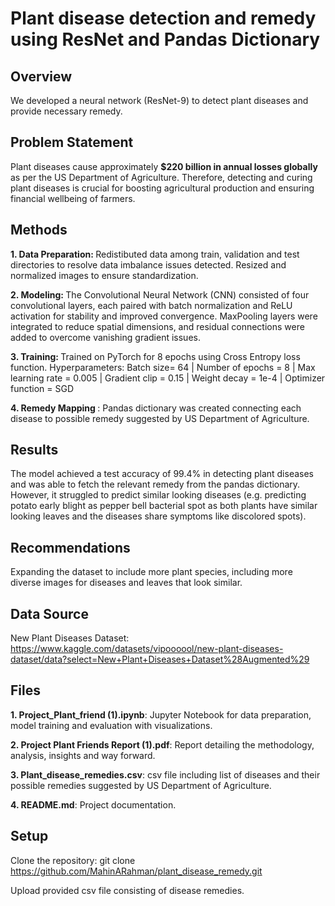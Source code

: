 # Plant disease detection and remedy using ResNet and Pandas Dictionary
## Overview
We developed a neural network (ResNet-9) to detect plant diseases and provide necessary remedy. 

## Problem Statement
Plant diseases cause approximately <b> $220 billion in annual losses globally </b> as per the US Department of Agriculture. Therefore, detecting and curing plant diseases is crucial for boosting agricultural production and ensuring financial wellbeing of farmers. 

## Methods
<b> 1. Data Preparation: </b> Redistibuted data among train, validation and test directories to resolve data imbalance issues detected. Resized and normalized images to ensure standardization. 

<b> 2. Modeling: </b> The Convolutional Neural Network (CNN) consisted of four convolutional layers, each paired with batch normalization and ReLU activation for stability and improved convergence. MaxPooling layers were integrated to reduce spatial dimensions, and residual connections were added to overcome vanishing gradient issues. 

<b> 3. Training: </b> Trained on PyTorch for 8 epochs using Cross Entropy loss function. 
Hyperparameters: Batch size= 64 | Number of epochs = 8 | Max learning rate = 0.005 | Gradient clip = 0.15 | Weight decay = 1e-4 | Optimizer function = SGD

<b> 4. Remedy Mapping </b>: Pandas dictionary was created connecting each disease to possible remedy suggested by US Department of Agriculture.  

## Results 
The model achieved a test accuracy of 99.4% in detecting plant diseases and was able to fetch the relevant remedy from the pandas dictionary. However, it struggled to predict similar looking diseases (e.g. predicting potato early blight as pepper bell bacterial spot as both plants have similar looking leaves and the diseases share symptoms like discolored spots).  

## Recommendations
Expanding the dataset to include more plant species, including more diverse images for diseases and leaves that look similar.

## Data Source
New Plant Diseases Dataset: https://www.kaggle.com/datasets/vipoooool/new-plant-diseases-dataset/data?select=New+Plant+Diseases+Dataset%28Augmented%29

## Files
**1. Project_Plant_friend (1).ipynb**: Jupyter Notebook for data preparation, model training and evaluation with visualizations.

**2. Project Plant Friends Report (1).pdf**: Report detailing the methodology, analysis, insights and way forward.

**3. Plant_disease_remedies.csv**: csv file including list of diseases and their possible remedies suggested by US Department of Agriculture.  

**4. README.md**: Project documentation.

## Setup
Clone the repository: git clone https://github.com/MahinARahman/plant_disease_remedy.git

Upload provided csv file consisting of disease remedies. 





